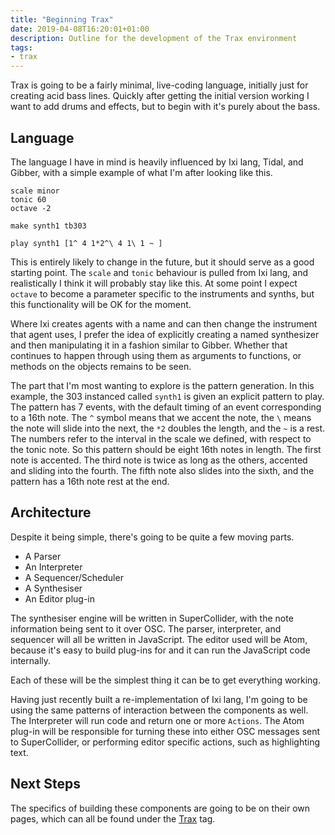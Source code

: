 ```yaml
---
title: "Beginning Trax"
date: 2019-04-08T16:20:01+01:00
description: Outline for the development of the Trax environment
tags:
- trax
---
```


Trax is going to be a fairly minimal, live-coding language, initially just for creating acid bass lines.  Quickly after getting the initial version working I want to add drums and effects, but to begin with it's purely about the bass.

## Language

The language I have in mind is heavily influenced by Ixi lang, Tidal, and Gibber, with a simple example of what I'm after looking like this.

```
scale minor
tonic 60
octave -2

make synth1 tb303

play synth1 [1^ 4 1*2^\ 4 1\ 1 ~ ]
```

This is entirely likely to change in the future, but it should serve as a good starting point. The `scale` and `tonic` behaviour is pulled from Ixi lang, and realistically I think it will probably stay like this. At some point I expect `octave` to become a parameter specific to the instruments and synths, but this functionality will be OK for the moment.

Where Ixi creates agents with a name and can then change the instrument that agent uses, I prefer the idea of explicitly creating a named synthesizer and then manipulating it in a fashion similar to Gibber. Whether that continues to happen through using them as arguments to functions, or methods on the objects remains to be seen.

The part that I'm most wanting to explore is the pattern generation. In this example, the 303 instanced called `synth1` is given an explicit pattern to play.
The pattern has 7 events, with the default timing of an event corresponding to a 16th note. The `^` symbol means that we accent the note, the `\` means the note will slide into the next, the `*2` doubles the length, and the `~` is a rest. The numbers refer to the interval in the scale we defined, with respect to the tonic note.
So this pattern should be eight 16th notes in length. The first note is accented. The third note is twice as long as the others, accented and sliding into the fourth. The fifth note also slides into the sixth, and the pattern has a 16th note rest at the end.

## Architecture

Despite it being simple, there's going to be quite a few moving parts.

* A Parser
* An Interpreter
* A Sequencer/Scheduler
* A Synthesiser
* An Editor plug-in

The synthesiser engine will be written in SuperCollider, with the note information being sent to it over OSC. The parser, interpreter, and sequencer will all be written in JavaScript. The editor used will be Atom, because it's easy to build plug-ins for and it can run the JavaScript code internally.

Each of these will be the simplest thing it can be to get everything working.

Having just recently built a re-implementation of Ixi lang, I'm going to be using the same patterns of interaction between the components as well. The Interpreter will run code and return one or more `Actions`. The Atom plug-in will be responsible for turning these into either OSC messages sent to SuperCollider, or performing editor specific actions, such as highlighting text.

## Next Steps

The specifics of building these components are going to be on their own pages, which can all be found under the [Trax](/tags/trax) tag.

